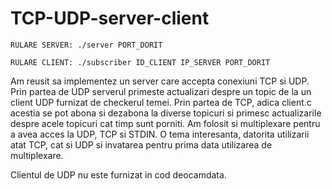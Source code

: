 # TCP-UDP-server-client

    RULARE SERVER: ./server PORT_DORIT
  
    RULARE CLIENT: ./subscriber ID_CLIENT IP_SERVER PORT_DORIT
  
Am reusit sa implementez un server care accepta conexiuni TCP si UDP. Prin partea de UDP serverul
primeste actualizari despre un topic de la un client UDP furnizat de checkerul temei. Prin partea
de TCP, adica client.c acestia se pot abona si dezabona la diverse topicuri si primesc actualizarile
despre acele topicuri cat timp sunt porniti. Am folosit si multiplexare pentru a avea acces la UDP, TCP si STDIN.
O tema interesanta, datorita utilizarii atat TCP, cat si UDP si invatarea pentru prima data utilizarea de 
multiplexare.

Clientul de UDP nu este furnizat in cod deocamdata.
